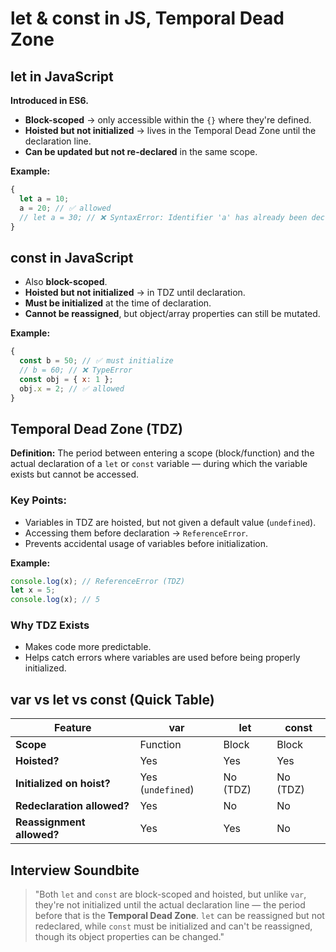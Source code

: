 # let & const in JS, Temporal Dead Zone

## let in JavaScript

**Introduced in ES6.**

- **Block-scoped** → only accessible within the `{}` where they're defined.
- **Hoisted but not initialized** → lives in the Temporal Dead Zone until the declaration line.
- **Can be updated but not re-declared** in the same scope.

**Example:**

```javascript
{
  let a = 10;
  a = 20; // ✅ allowed
  // let a = 30; // ❌ SyntaxError: Identifier 'a' has already been declared
}
```

## const in JavaScript

- Also **block-scoped**.
- **Hoisted but not initialized** → in TDZ until declaration.
- **Must be initialized** at the time of declaration.
- **Cannot be reassigned**, but object/array properties can still be mutated.

**Example:**

```javascript
{
  const b = 50; // ✅ must initialize
  // b = 60; // ❌ TypeError
  const obj = { x: 1 };
  obj.x = 2; // ✅ allowed
}
```

## Temporal Dead Zone (TDZ)

**Definition:**
The period between entering a scope (block/function) and the actual declaration of a `let` or `const` variable — during which the variable exists but cannot be accessed.

### Key Points:

- Variables in TDZ are hoisted, but not given a default value (`undefined`).
- Accessing them before declaration → `ReferenceError`.
- Prevents accidental usage of variables before initialization.

**Example:**

```javascript
console.log(x); // ReferenceError (TDZ)
let x = 5;
console.log(x); // 5
```

### Why TDZ Exists

- Makes code more predictable.
- Helps catch errors where variables are used before being properly initialized.

## var vs let vs const (Quick Table)

| Feature                    | var               | let      | const    |
| -------------------------- | ----------------- | -------- | -------- |
| **Scope**                  | Function          | Block    | Block    |
| **Hoisted?**               | Yes               | Yes      | Yes      |
| **Initialized on hoist?**  | Yes (`undefined`) | No (TDZ) | No (TDZ) |
| **Redeclaration allowed?** | Yes               | No       | No       |
| **Reassignment allowed?**  | Yes               | Yes      | No       |

## Interview Soundbite

> "Both `let` and `const` are block-scoped and hoisted, but unlike `var`, they're not initialized until the actual declaration line — the period before that is the **Temporal Dead Zone**. `let` can be reassigned but not redeclared, while `const` must be initialized and can't be reassigned, though its object properties can be changed."
